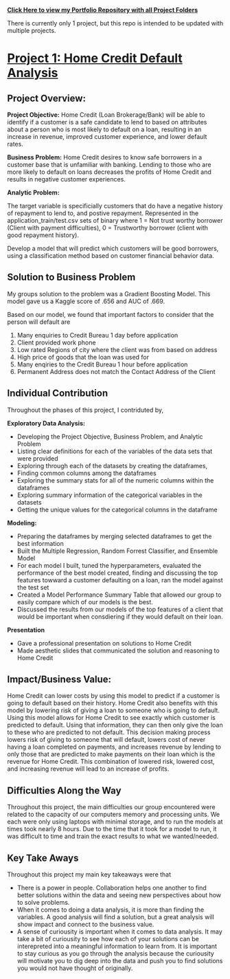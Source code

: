 
**[Click Here to view my Portfolio Repository with all Project Folders](https://github.com/justinhamilton125/Justin_Hamilton_Portfolio/tree/main)**

There is currently only 1 project, but this repo is intended to be updated with multiple projects.


# [Project 1: Home Credit Default Analysis]([https://github.com/justinhamilton125/Justin-Hamilton-Portfolio](https://github.com/justinhamilton125/Justin_Hamilton_Portfolio/tree/main/Project%201:%20Home%20Credit%20Default%20Model%20Files))

## Project Overview:

**Project Objective:** 
Home Credit (Loan Brokerage/Bank) will be able to identify if a customer is a safe candidate to lend to based on attributes about a person who is most likely to default on a loan, resulting in an increase in revenue, improved customer experience, and lower default rates.

**Business Problem:**
Home Credit desires to know safe borrowers in a customer base that is unfamiliar with banking. Lending to those who are more likely to default on loans decreases the profits of Home Credit and results in negative customer experiences.

**Analytic Problem:**

The target variable is specificially customers that do have a negative history of repayment to lend to, and postive repayment. Represented in the application_train/test.csv sets of binary where 1 = Not trust worthy borrower (Client with payment difficulties), 0 = Trustworthy borrower (client with good repayment history).

Develop a model that will predict which customers will be good borrowers, using a classification method based on customer financial behavior data.

## Solution to Business Problem
My groups solution to the problem was a Gradient Boosting Model. This model gave us a Kaggle score of .656 and AUC of .669. 

Based on our model, we found that important factors to consider that the person will default are

1. Many enquiries to Credit Bureau 1 day before application
2. Client provided work phone
3. Low rated Regions of city where the client was from based on address
4. High price of goods that the loan was used for
5. Many enqiries to the Credit Bureau 1 hour before application
6. Permanent Address does not match the Contact Address of the Client


## Individual Contribution
Throughout the phases of this project, I contriduted by, 

**Exploratory Data Analysis:**

- Developing the Project Objective, Business Problem, and Analytic Problem
- Listing clear definitions for each of the variables of the data sets that were provided
- Exploring through each of the datasets by creating the dataframes,
- Finding common columns among the dataframes
- Exploring the summary stats for all of the numeric columns within the dataframes
- Exploring summary information of the categorical variables in the datasets
- Getting the unique values for the categorical columns in the dataframe

**Modeling:**
- Preparing the dataframes by merging selected dataframes to get the best information
- Built the Multiple Regression, Random Forrest Classifier, and Ensemble Model
- For each model I built, tuned the hyperparameters, evaluated the performance of the best model created, finding and discussing the top features towward a customer defaulting on a loan, ran the model against the test set
- Created a Model Performance Summary Table that allowed our group to easily compare which of our models is the best.
- Discussed the results from our models of the top features of a client that would be important when consdiering if they would default on their loan. 

**Presentation**
- Gave a professional presentation on solutions to Home Credit
- Made aesthetic slides that communicated the solution and reasoning to Home Credit

## Impact/Business Value:

Home Credit can lower costs by using this model to predict if a customer is going to default based on their history. Home Credit also benefits with this model by lowering risk of giving a loan to someone who is going to default. Using this model allows for Home Credit to see exactly which customer is predicted to default. Using that information, they can then only give the loan to these who are predicted to not default. This decision making process lowers risk of giving to someone that will default, lowers cost of never having a loan completed on payments, and increases revenue by lending to only those that are predicted to make payments on their loan which is the revenue for Home Credit. This combination of lowered risk, lowered cost, and increasing revenue will lead to an increase of profits.


## Difficulties Along the Way
Throughout this project, the main difficulties our group encountered were related to the capacity of our computers memory and processing units. We each were only using laptops with minimal storage, and to run the models at times took nearly 8 hours. Due to the time that it took for a model to run, it was difficult to time and train the exact results to what we wanted/needed.


## Key Take Aways
Throughout this project my main key takeaways were that 
- There is a power in people. Collaboration helps one another to find better solutions within the data and seeing new perspectives about how to solve problems.
- When it comes to doing a data analysis, it is more than finding the variables. A good analysis will find a solution, but a great analysis will show impact and connect to the business value.
- A sense of curiousity is important when it comes to data analysis. It may take a bit of curiousity to see how each of your solutions can be interepreted into a meaningful information to learn from. It is important to stay curious as you go through the analysis because the curiousity will motivate you to dig deep into the data and push you to find solutions you would not have thought of originally.
